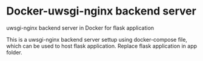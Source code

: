 # Docker-uwsgi-nginx backend server
uwsgi-nginx backend server in Docker for flask application

This is a uwsgi-nginx backend server settup using docker-compose file, which can be used to host flask application. Replace flask application in app folder.
